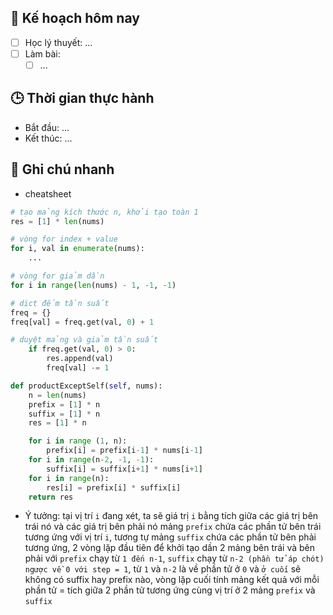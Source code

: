 
## 🎯 Kế hoạch hôm nay
- [ ] Học lý thuyết: ...
- [ ] Làm bài:
  - [ ] ...

## 🕒 Thời gian thực hành
- Bắt đầu: ...
- Kết thúc: ...

## 🧠 Ghi chú nhanh
- cheatsheet
```python
# tạo mảng kích thước n, khởi tạo toàn 1
res = [1] * len(nums)

# vòng for index + value
for i, val in enumerate(nums):
	...

# vòng for giảm dần
for i in range(len(nums) - 1, -1, -1)

# dict đếm tần suất 
freq = {}
freq[val] = freq.get(val, 0) + 1

# duyệt mảng và giảm tần suất
	if freq.get(val, 0) > 0:
		res.append(val)
		freq[val] -= 1
```

```python
def productExceptSelf(self, nums):
	n = len(nums)
	prefix = [1] * n
	suffix = [1] * n
	res = [1] * n

	for i in range (1, n):
		prefix[i] = prefix[i-1] * nums[i-1]
	for i in range(n-2, -1, -1):
		suffix[i] = suffix[i+1] * nums[i+1]
	for i in range(n):
		res[i] = prefix[i] * suffix[i]
	return res

```

- Ý tưởng: tại vị trí `i` đang xét, ta sẽ giá trị `i` bằng tích giữa các giá trị bên trái nó và các giá trị bên phải nó mảng `prefix` chứa các phần tử bên trái tương ứng với vị trí `i`, tương tự mảng `suffix` chứa các phần tử bên phải tương ứng, 2 vòng lặp đầu tiên để khởi tạo dần 2 mảng bên trái và bên phải với `prefix` chạy từ `1 đến n-1`, `suffix` chạy từ `n-2 (phần tử áp chót) ngược về 0 với step = 1`, từ `1` và `n-2` là về phần tử ở `0` và `ở cuối`   sẽ không có suffix hay prefix nào, vòng lặp cuối tính mảng kết quả với mỗi phần tử = tích giữa 2 phần tử tương ứng cùng vị trí ở 2 mảng `prefix` và `suffix`  